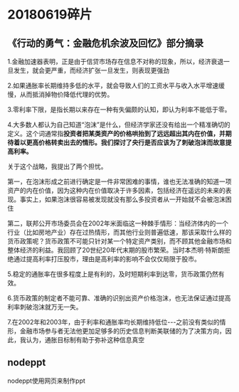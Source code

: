 # 20180619碎片

## 《行动的勇气：金融危机余波及回忆》部分摘录

1.金融加速器表明，正是由于信贷市场存在信息不对称的现象，所以，经济衰退一旦发生，就会更严重，而经济扩张一旦发生，则表现更强劲

2.如果通胀率长期维持多低的水平，就会导致人们的工资水平与收入水平增速缓慢，从而抵消掉物价降低代理的优势。

3.零利率下限，是指长期以来存在一种有失偏颇的认知，即认为利率不能低于零。

4.大多数人都认为自己知道“泡沫”是什么，但经济学家还没有给出一个精准确切的定义。这个词通常指**投资者把某类资产的价格哄抬到了远远超出其内在价值，并期待着以更高价格转卖出去的情形。我们探讨了央行是否应该为了刺破泡沫而故意提高利率。**

关于这个战略，我提出了两个担忧。

第一，在泡沫形成之前进行确定是一件非常困难的事情，谁也无法准确的知道一项资产的内在价值，因为这种内在价值取决于许多因素，包括经济在遥远的未来的表现。事实上，如果泡沫很容易被发现就没有那么多投资者从一开始就不会被泡沫困住

第二，联邦公开市场委员会在2002年米面临这一种棘手情形：当经济体内的一个行业（比如房地产业）存在过热情形，而其他行业则普遍低速，那该采取什么样的货币政策呢？货币政策不可能只针对某一个特定资产类别，而不顾其他金融市场和整体经济的利益。我回顾了20世纪20年代末期的股市繁荣。当时本杰明·特斯朗拒绝通过提高利率打压股市，理由是高利率的影响不会仅仅局限于股市。

5.稳定的通胀率在很多程度上是有利的，及时短期利率到达零，货币政策仍然有效。

6.货币政策的制定者不能可靠、准确的识别出资产价格泡沫，也无法保证通过提高利率刺破泡沫就万无一失。

7.在2002年和2003年，由于利率和通胀率均长期维持低位---之前没有类似的情形，金融市场参与者无法他更加足够多的历史信息判断美联储的为了决策方向，因此，我认为，通胀目标制有助于弥补这种信息真空

## nodeppt

nodeppt使用网页来制作ppt

